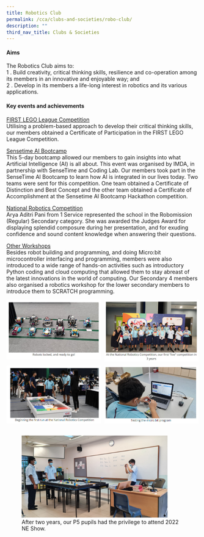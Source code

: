 ```yaml
---
title: Robotics Club
permalink: /cca/clubs-and-societies/robo-club/
description: ""
third_nav_title: Clubs & Societies
---
```

#### Aims

The Robotics Club aims to:  <br>
1 \.  Build creativity, critical thinking skills, resilience and co-operation among its members in an innovative and enjoyable way; and<br>
2 \.  Develop in its members a life-long interest in robotics and its various applications.

#### Key events and achievements

<u>FIRST LEGO League Competition</u><br>
Utilising a problem-based approach to develop their critical thinking skills, our members obtained a Certificate of Participation in the FIRST LEGO League Competition.

<u>Sensetime AI Bootcamp</u><br>
This 5-day bootcamp allowed our members to gain insights into what Artificial Intelligence (AI) is all about. This event was organised by IMDA, in partnership with SenseTime and Coding Lab. Our members took part in the SenseTime AI Bootcamp to learn how AI is integrated in our lives today. Two teams were sent for this competition. One team obtained a Certificate of Distinction and Best Concept and the other team obtained a Certificate of Accomplishment at the Sensetime AI Bootcamp Hackathon competition.

<u>National Robotics Competition</u><br>
Arya Aditri Pani from 1 Service represented the school in the Robomission (Regular) Secondary category. She was awarded the Judges Award for displaying splendid composure during her presentation, and for exuding confidence and sound content knowledge when answering their questions.

<u>Other Workshops</u><br>
Besides robot building and programming, and doing Micro:bit microcontroller interfacing and programming, members were also introduced to a wide range of hands-on activities such as introductory Python coding and cloud computing that allowed them to stay abreast of the latest innovations in the world of computing. Our Secondary 4 members also organised a robotics workshop for the lower secondary members to introduce them to SCRATCH programming.

<img src="/images/robo1.jpg" style="width:49%" align=left>
<img src="/images/robo2.jpg" style="width:49%" align=right>
<br clear="left"><br>

<img src="/images/robo3.jpg" style="width:49%" align=left>
<img src="/images/robo4.jpg" style="width:49%" align=right>
<br clear="left"><br>

<figure>
<img src="/images/robo5.jpg" style="width:90%">
<figcaption>  After two years, our P5 pupils had the privilege to attend 2022 NE Show.
 </figcaption>
</figure>